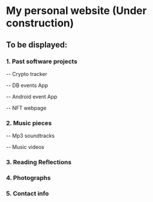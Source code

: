 # My personal website (Under construction)

## To be displayed:
### 1. Past software projects
-- Crypto tracker

-- DB events App

-- Android event App

-- NFT webpage


### 2. Music pieces
-- Mp3 soundtracks

-- Music videos

### 3. Reading Reflections

### 4. Photographs

### 5. Contact info
